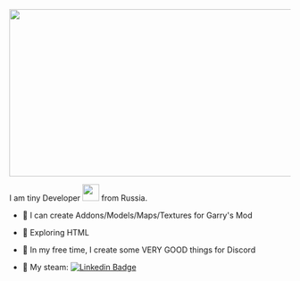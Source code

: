 
<div align="center">
  <img src="https://media.discordapp.net/attachments/474894433498824715/959145774434902026/banner.gif" width="600" height="300"/>
</div>


I am tiny Developer <img src="https://media.giphy.com/media/WUlplcMpOCEmTGBtBW/giphy.gif" width="30"> from Russia.

-  💛 I can create Addons/Models/Maps/Textures for Garry's Mod

- :green_heart: Exploring HTML

- :purple_heart: In my free time, I create some VERY GOOD things for Discord

- 🍭 My steam: [![Linkedin Badge](https://img.shields.io/badge/Steam-Sekvoya-ff69b4)](https://steamcommunity.com/id/cute_rock/)
